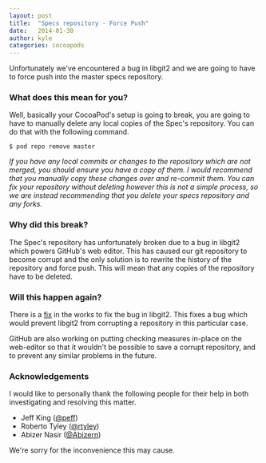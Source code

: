 ```yaml
---
layout: post
title:  "Specs repository - Force Push"
date:   2014-01-30
author: kyle
categories: cocoapods
---
```


Unfortunately we've encountered a bug in libgit2 and we are going to have to
force push into the master specs repository.

### What does this mean for you?

Well, basically your CocoaPod's setup is going to break, you are going to have
to manually delete any local copies of the Spec's repository. You can do that
with the following command.

    $ pod repo remove master

_If you have any local commits or changes to the repository which are
not merged, you should ensure you have a copy of them. I would recommend that
you manually copy these changes over and re-commit them. You can fix your
repository without deleting however this is not a simple process, so we are
instead recommending that you delete your specs repository and any forks._

<!-- more -->

### Why did this break?

The Spec's repository has unfortunately broken due to a bug in libgit2 which
powers GitHub's web editor. This has caused our git repository to become
corrupt and the only solution is to rewrite the history of the repository and
force push. This will mean that any copies of the repository have to be deleted.

### Will this happen again?

There is a [fix](https://github.com/libgit2/libgit2/pull/2085) in the works
to fix the bug in libgit2. This fixes a bug which would prevent libgit2 from
corrupting a repository in this particular case.

GitHub are also working on putting checking measures in-place on the
web-editor so that it wouldn't be possible to save a corrupt repository, and to
prevent any similar problems in the future.

### Acknowledgements

I would like to personally thank the following people for their help in both
investigating and resolving this matter.

- Jeff King ([@peff](https://github.com/peff))
- Roberto Tyley ([@rtyley](https://github.com/rtyley))
- Abizer Nasir ([@Abizern](https://github.com/Abizern))

We're sorry for the inconvenience this may cause.

